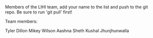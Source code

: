 Members of the LIHI team, add your name to the list and push to the git repo. Be sure to run 'git pull' first!

Team members:

Tyler Dillon
Mikey Wilson
Aashna Sheth
Kushal Jhunjhunwalla
